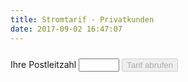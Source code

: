 ```yaml
---
title: Stromtarif - Privatkunden
date: 2017-09-02 16:47:07
---
```

<HTML>
		<div class="form-group">
		    <label for="plz">Ihre Postleitzahl</label>
		    <input type="text" name="plz" id="plz" size="5" class="form-control terms">
		    <button id="getTarif" class="btn btn-default" style="margin-top:10px;" disabled="disabled">Tarif abrufen</button>
		</div>		
		<div id="tarifinfo" style="display:none">
			<h3>Unser Tarif in <span id="city"></span></h3>				
			<div class="row">				
				<div class="col-md-6">
					<h3>Arbeitspreis</h3>
					<h2 id="ap"></h2>
					<p>Cent je Kilo-Watt-Stunde</p>
				</div>
				<div class="col-md-6">					
					<h3>Grundpreis</h3>
					<h2 id="mp"></h2>
					<p>pro Monat (<span id="gp"></span> Euro im Jahr)</p>				
				</div>						
			</div>
			<div>
			<table class="table table-striped"><tbody><tr><th>Energie-Mix</th><td>Ökostrom</td></tr><tr><th>eingeschränkte Preisgarantie</th><td>3 Monate</td></tr><tr><th>Zahlung Abschläge</th><td>monatlich</td></tr><tr><th>Vertragslaufzeit</th><td>3 Monate</td></tr><tr><th>Vertragsverlängerung</th><td>3 Monate</td></tr><tr><th>Kündigungsfrist</th><td>1 Woche</td></tr></tbody></table>
			</div>
			<div id="terms"></div>
			<hr/>		
			<h2><span class="glyphicon glyphicon-user" aria-hidden="true"></span> Vertragsnehmer/Stromkunde</h2>			
				 <div class="form-group">
					<label for="profileVorname">Vorname</label>
					<input type="text" class="form-control terms" id="profileVorname" placeholder="Ihr Vorname">
				 </div>					
				 <div class="form-group">
					<label for="profileNachname">Nachname</label>
					<input type="text" class="form-control terms" id="profileNachname" placeholder="Ihr Nachname">
				 </div>									 
				 <div class="form-group">
					<label for="profileEmail">E-Mail</label>
					<input type="email" class="form-control terms" id="profileEmail" placeholder="Ihre Email Anschrift">
				 </div>		
				<div class="form-group">
					<label for="profilePhone">Telefonnummer</label>
					<input type="tel" class="form-control terms" id="profilePhone" placeholder="01234-567789">
				 </div>									
			<button type="submit" class="btn btn-danger" id="orderNow">jetzt wechseln &raquo;&raquo;</button>					
		 </div>
		 <div id="danke" style="display:none">
			<h2>Vielen Danke!</h2>
			<p>Ihr Stromliefervertrag ist nun in Bearbeitung. Sobald er durch den Lieferanten angenommen wurde, erhalten Sie eine Nachricht.</p>
			<h3>Referenz ID</h3>
			<h2 id="txhash"></h2>
			<p>Bitte geben Sie bei Rückfragen immer Ihre persönliche Referenz ID an.</p>
		 </div>
</HTML>
